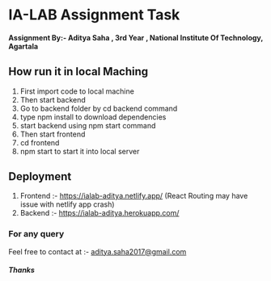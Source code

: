 # IA-LAB Assignment Task 

#### Assignment By:- Aditya Saha , 3rd Year , National Institute Of Technology, Agartala

## How run it in local Maching

1. First import code to local machine 
2. Then start backend
3. Go to backend folder by cd backend command
4. type npm install to download dependencies
5. start backend using npm start command
6. Then start frontend 
7. cd frontend 
8. npm start to start it into local server 

## Deployment
1. Frontend :- https://ialab-aditya.netlify.app/ (React Routing may have issue with netlify app crash)
2. Backend :- https://ialab-aditya.herokuapp.com/


### For any query
Feel free to contact at :- aditya.saha2017@gmail.com

##### Thanks
